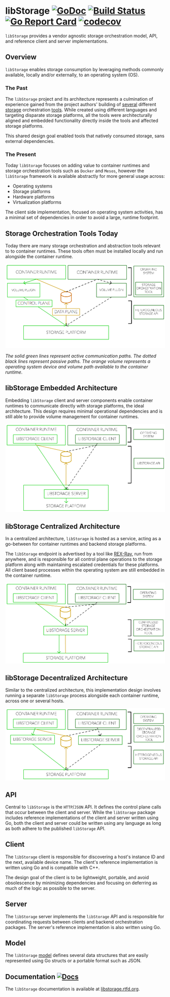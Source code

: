 # libStorage [![GoDoc](https://godoc.org/github.com/codedellemc/libstorage?status.svg)](http://godoc.org/github.com/codedellemc/libstorage) [![Build Status](http://travis-ci.org/emccode/libstorage.svg?branch=master)](https://travis-ci.org/emccode/libstorage) [![Go Report Card](https://goreportcard.com/badge/github.com/codedellemc/libstorage)](https://goreportcard.com/report/github.com/codedellemc/libstorage) [![codecov](https://codecov.io/gh/emccode/libstorage/branch/master/graph/badge.svg)](https://codecov.io/gh/emccode/libstorage)
`libStorage` provides a vendor agnostic storage orchestration model, API, and
reference client and server implementations.

## Overview
`libStorage` enables storage consumption by leveraging methods commonly
available, locally and/or externally, to an operating system (OS).

### The Past
The `libStorage` project and its architecture represents a culmination of
experience gained from the project authors' building of
[several](https://www.emc.com/cloud-virtualization/virtual-storage-integrator.htm)
different
[storage](https://www.emc.com/storage/storage-analytics.htm)
orchestration [tools](https://github.com/codedellemc/rexray). While created using
different languages and targeting disparate storage platforms, all the tools
were architecturally aligned and embedded functionality directly inside the
tools and affected storage platforms.

This shared design goal enabled tools that natively consumed storage, sans
external dependencies.

### The Present
Today `libStorage` focuses on adding value to container runtimes and storage
orchestration tools such as `Docker` and `Mesos`, however the `libStorage`
framework is available abstractly for more general usage across:

* Operating systems
* Storage platforms
* Hardware platforms
* Virtualization platforms

The client side implementation, focused on operating system activities,
has a minimal set of dependencies in order to avoid a large, runtime footprint.

## Storage Orchestration Tools Today
Today there are many storage orchestration and abstraction tools relevant to
to container runtimes. These tools often must be installed locally and run
alongside the container runtime.

![Storage Orchestration Tool Architecture Today](/.docs/.themes/yeti/img/architecture-today.png "Storage Orchestration Tool Architecture Today")

*The solid green lines represent active communication paths. The dotted black
lines represent passive paths. The orange volume represents a operating system
device and volume path available to the container runtime.*

## libStorage Embedded Architecture
Embedding `libStorage` client and server components enable container
runtimes to communicate directly with storage platforms, the ideal
architecture. This design requires minimal operational dependencies and is
still able to provide volume management for container runtimes.

![libStorage Embedded Architecture](/.docs/.themes/yeti/img/architecture-embeddedlibstorage.png "libStorage Embedded Architecture")

## libStorage Centralized Architecture
In a centralized architecture, `libStorage` is hosted as a service, acting as a
go-between for container runtimes and backend storage platforms.

The `libStorage` endpoint is advertised by a tool like [REX-Ray](https://github.com/codedellemc/rexray), run from anywhere, and is
responsible for all control plane operations to the storage platform along with
maintaining escalated credentials for these platforms. All client based
processes within the operating system are still embedded in the container
runtime.

![libStorage Centralized Architecture](/.docs/.themes/yeti/img/architecture-centralized.png "libStorage Centralized Architecture")

## libStorage Decentralized Architecture
Similar to the centralized architecture, this implementation design involves
running a separate `libStorage` process alongside each container runtime, across
one or several hosts.

![libStorage De-Centralized Architecture](/.docs/.themes/yeti/img/architecture-decentralized.png "libStorage De-Centralized Architecture")

## API
Central to `libStorage` is the `HTTP`/`JSON` API. It defines the control plane
calls that occur between the client and server. While the `libStorage` package
includes reference implementations of the client and server written using Go,
both the client and server could be written using any language as long as both
adhere to the published `libStorage` API.

## Client
The `libStorage` client is responsible for discovering a host's instance ID
and the next, available device name. The client's reference implementation is
written using Go and is compatible with C++.

The design goal of the client is to be lightweight, portable, and avoid
obsolescence by minimizing dependencies and focusing on deferring as much of
the logic as possible to the server.

## Server
The `libStorage` server implements the `libStorage` API and is responsible for
coordinating requests between clients and backend orchestration packages. The
server's reference implementation is also written using Go.

## Model
The `libStorage` [model](http://docs.libstorage.apiary.io)
defines several data structures that are easily represented using Go structs or
a portable format such as JSON.

## Documentation [![Docs](https://readthedocs.org/projects/libstorage/badge/?version=latest)](http://libstorage.readthedocs.org)
The `libStorage` documentation is available at
[libstorage.rtfd.org](http://libstorage.rtfd.org).
